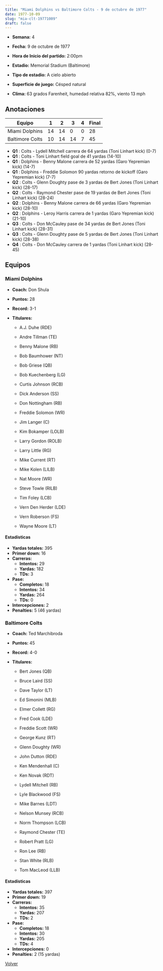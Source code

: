 ```yaml
---
title: "Miami Dolphins vs Baltimore Colts - 9 de octubre de 1977"
date: 1977-10-09
slug: "mia-clt-19771009"
draft: false
---
```


* **Semana:** 4
* **Fecha:** 9 de octubre de 1977

* **Hora de Inicio del partido:** 2:00pm
* **Estadio:** Memorial Stadium (Baltimore)
* **Tipo de estadio:** A cielo abierto
* **Superficie de juego:** Césped natural
* **Clima:** 63 grados Farenheit, humedad relativa 82%, viento 13 mph





## Anotaciones
| Equipo | 1 | 2 | 3 | 4 | Final |
|--------|---|---|---|---|-------|
| Miami Dolphins  | 14 | 14 | 0 | 0  | 28 |
| Baltimore Colts  | 10 | 14 | 14 | 7  | 45 |
* **Q1** : Colts - Lydell Mitchell carrera de 64 yardas (Toni Linhart kick) (0-7)
* **Q1** : Colts - Toni Linhart field goal de 41 yardas (14-10)
* **Q1** : Dolphins - Benny Malone carrera de 52 yardas (Garo Yepremian kick) (14-7)
* **Q1** : Dolphins - Freddie Solomon 90 yardas retorno de kickoff (Garo Yepremian kick) (7-7)
* **Q2** : Colts - Glenn Doughty pase de 3 yardas de Bert Jones (Toni Linhart kick) (28-17)
* **Q2** : Colts - Raymond Chester pase de 19 yardas de Bert Jones (Toni Linhart kick) (28-24)
* **Q2** : Dolphins - Benny Malone carrera de 66 yardas (Garo Yepremian kick) (28-10)
* **Q2** : Dolphins - Leroy Harris carrera de 1 yardas (Garo Yepremian kick) (21-10)
* **Q3** : Colts - Don McCauley pase de 34 yardas de Bert Jones (Toni Linhart kick) (28-31)
* **Q3** : Colts - Glenn Doughty pase de 5 yardas de Bert Jones (Toni Linhart kick) (28-38)
* **Q4** : Colts - Don McCauley carrera de 1 yardas (Toni Linhart kick) (28-45)


## Equipos


### Miami Dolphins
* **Coach:** Don Shula
* **Puntos:** 28
* **Record:** 3-1
* **Titulares:** 

  * A.J. Duhe (RDE) 

  * Andre Tillman (TE) 

  * Benny Malone (RB) 

  * Bob Baumhower (NT) 

  * Bob Griese (QB) 

  * Bob Kuechenberg (LG) 

  * Curtis Johnson (RCB) 

  * Dick Anderson (SS) 

  * Don Nottingham (RB) 

  * Freddie Solomon (WR) 

  * Jim Langer (C) 

  * Kim Bokamper (LOLB) 

  * Larry Gordon (ROLB) 

  * Larry Little (RG) 

  * Mike Current (RT) 

  * Mike Kolen (LILB) 

  * Nat Moore (WR) 

  * Steve Towle (RILB) 

  * Tim Foley (LCB) 

  * Vern Den Herder (LDE) 

  * Vern Roberson (FS) 

  * Wayne Moore (LT) 

#### Estadísticas
* **Yardas totales:** 395
* **Primer down:** 16
* **Carreras:**
  * **Intentos:** 29
  * **Yardas:** 182
  * **TDs:** 3
* **Pase:**
  * **Completos:** 18
  * **Intentos:** 34
  * **Yardas:** 264
  * **TDs:** 0
* **Intercepciones:** 2
* **Penalties:** 5 (46 yardas)

### Baltimore Colts
* **Coach:** Ted Marchibroda
* **Puntos:** 45
* **Record:** 4-0
* **Titulares:** 

  * Bert Jones (QB) 

  * Bruce Laird (SS) 

  * Dave Taylor (LT) 

  * Ed Simonini (MLB) 

  * Elmer Collett (RG) 

  * Fred Cook (LDE) 

  * Freddie Scott (WR) 

  * George Kunz (RT) 

  * Glenn Doughty (WR) 

  * John Dutton (RDE) 

  * Ken Mendenhall (C) 

  * Ken Novak (RDT) 

  * Lydell Mitchell (RB) 

  * Lyle Blackwood (FS) 

  * Mike Barnes (LDT) 

  * Nelson Munsey (RCB) 

  * Norm Thompson (LCB) 

  * Raymond Chester (TE) 

  * Robert Pratt (LG) 

  * Ron Lee (RB) 

  * Stan White (RLB) 

  * Tom MacLeod (LLB) 

#### Estadísticas
* **Yardas totales:** 397
* **Primer down:** 19
* **Carreras:**
  * **Intentos:** 35
  * **Yardas:** 207
  * **TDs:** 2
* **Pase:**
  * **Completos:** 18
  * **Intentos:** 30
  * **Yardas:** 205
  * **TDs:** 4
* **Intercepciones:** 0
* **Penalties:** 2 (15 yardas)


[Volver](/historia/1977)
